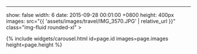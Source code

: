 ---
show: false
width: 6
date: 2015-09-28 00:01:00 +0800
height: 400px
images:
 src="{{ 'assets/images/travel/IMG_3570.JPG' | relative_url }}" class="img-fluid rounded-xl" >
  
{% include widgets/carousel.html id=page.id images=page.images height=page.height %}
